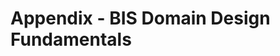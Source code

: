 # Appendix - BIS Domain Design Fundamentals

<!--
## Introduction

## Begin with the end in mind

## One data-model for all phases

## Identifying the stakeholders

## Partitioning the World

## Physical Backbone

## Planning Ahead for Interop

Physical Elements

Spatial Location Elements

Roles

Information

## Modeling Roles

Choosing the right option

## Example with Code?
-->
